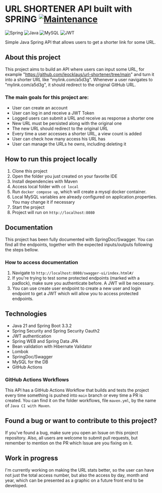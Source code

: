 # URL SHORTENER API built with SPRING [![Maintenance](https://img.shields.io/badge/Maintained%3F-yes-green.svg)](https://GitHub.com/Naereen/StrapDown.js/graphs/commit-activity)

![Spring](https://img.shields.io/badge/spring-%236DB33F.svg?style=for-the-badge&logo=spring&logoColor=white) ![Java](https://img.shields.io/badge/java-%23ED8B00.svg?style=for-the-badge&logo=openjdk&logoColor=white) ![MySQL](https://img.shields.io/badge/mysql-4479A1.svg?style=for-the-badge&logo=mysql&logoColor=white) ![JWT](https://img.shields.io/badge/JWT-black?style=for-the-badge&logo=JSON%20web%20tokens)

Simple Java Spring API that allows users to get a shorter link for some URL.

## About this project

This project aims to build an API where users can input some URL, for example "https://github.com/leocklaus/url-shortener/tree/main" and turn it into a shorter URL like "mylink.com/a5d3g". Whenever a user navigates to "mylink.com/a5d3g", it should redirect to the original GitHub URL.

### The main goals for this project are:

* User can create an account
* User can log in and receive a JWT Token
* Logged users can submit a URL and receive as response a shorter one
* New URL must be persisted along with the original one
* The new URL should redirect to the original URL
* Every time a user accesses a shorter URL, a view count is added
* User can check how many access his URL has
* User can manage the URLs he owns, including deleting it

## How to run this project locally

1. Clone this project
2. Open the folder you just created on your favorite IDE
3. Install dependencies with Maven
4. Access local folder with `cd local`
5. Run `docker compose up`, which will create a mysql docker container.
6. Local MySQL variables are already configured on application.properties. You may change it if necessary
7. Start the project
8. Project will run on `http://localhost:8080`

## Documentation

This project has been fully documented with SpringDoc/Swagger. You can find all the endpoints, together with the expected inputs/outputs following the steps bellow.

### How to access documentation

1. Navigate to `http://localhost:8080/swagger-ui/index.html#/`
2. If you're trying to test some protected endpoints (marked with a padlock), make sure you authenticate before. A JWT will be necessary.
3. You can use create user endpoint to create a new user and login endpoint to get a JWT which will allow you to access protected endpoints.

## Technologies

* Java 21 and Spring Boot 3.3.2
* Spring Security and Spring Security Oauth2
* JWT authentication
* Spring WEB and Spring Data JPA
* Bean validation with Hibernate Validator
* Lombok
* SpringDoc/Swagger
* MySQL for the DB
*  GitHub Actions

### GitHub Actions Workflows

This API has a GitHub Actions Workflow that builds and tests the project every time something is pushed into `main` branch or evey time a PR is created.
You can find it on the folder workflows, file `maven.yml`, by the name of `Java CI with Maven`.

## Found a bug or want to contribute to this project?

If you've found a bug, make sure you open an Issue on this project repository. Also, all users are welcome to submit pull requests, but remember to mention on the PR which Issue are you fixing on it.

## Work in progress

I'm currently working on making the URL stats better, so the user can have not just the total access number, but also the access by day, month and year, which can be presented as a graphic on a future front end to be developed.


